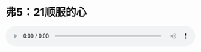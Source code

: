 # 弗5：21顺服的心

<audio style="width: 100%;" preload="false" controls controlslist="nodownload"><source src="//cdn.simai.ml/audio/mp3/old/12225.mp3" type="audio/mpeg">Your browser does not support the audio element.</audio>



